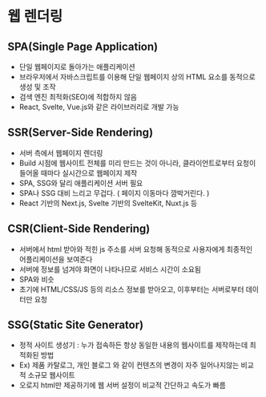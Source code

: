 # 웹 렌더링
## SPA(Single Page Application)
* 단일 웹페이지로 돌아가는 애플리케이션
* 브라우저에서 자바스크립트를 이용해 단일 웹페이지 상의 HTML 요소를 동적으로 생성 및 조작
* 검색 엔진 최적화(SEO)에 적합하지 않음 
* React, Svelte, Vue.js와 같은 라이브러리로 개발 가능

## SSR(Server-Side Rendering)
* 서버 측에서 웹페이지 렌더링
* Build 시점에 웹사이트 전체를 미리 만드는 것이 아니라, 클라이언트로부터 요청이 들어올 때마다 실시간으로 웹페이지 제작
* SPA, SSG와 달리 애플리케이션 서버 필요
* SPA나 SSG 대비 느리고 무겁다. ( 페이지 이동마다 깜박거린다. )
* React 기반의 Next.js, Svelte 기반의 SvelteKit, Nuxt.js 등

## CSR(Client-Side Rendering)
* 서버에서 html 받아와 적힌 js 주소를 서버 요청해 동적으로 사용자에게 최종적인 어플리케이션을 보여준다
* 서버에 정보를 넘겨야 화면이 나타나므로 서비스 시간이 소요됨
* SPA와 비슷
* 초기에 HTML/CSS/JS 등의 리소스 정보를 받아오고, 이후부터는 서버로부터 데이터만 요청

## SSG(Static Site Generator)
* 정적 사이트 생성기 : 누가 접속하든 항상 동일한 내용의 웹사이트를 제작하는데 최적화된 방법
* Ex) 제품 카탈로그, 개인 블로그 와 같이 컨텐츠의 변경이 자주 일어나지않는 비교적 소규모 웹사이트
* 오로지 html만 제공하기에 웹 서버 설정이 비교적 간단하고 속도가 빠름 
